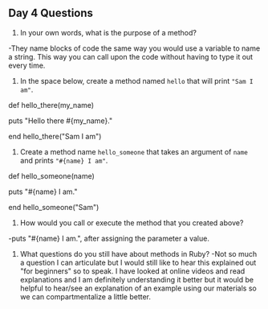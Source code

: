 ## Day 4 Questions

1. In your own words, what is the purpose of a method?

-They name blocks of code the same way you would use a variable to name a string. This way you can call upon the code without having to type it out every time.

1. In the space below, create a method named `hello` that will print `"Sam I am"`.

def hello_there(my_name)

  puts "Hello there #{my_name}."

end
hello_there("Sam I am")

1. Create a method name `hello_someone` that takes an argument of `name` and prints `"#{name} I am"`.

def hello_someone(name)

  puts "#{name} I am."

end
hello_someone("Sam")

1. How would you call or execute the method that you created above?

-puts "#{name} I am.", after assigning the parameter a value.

1. What questions do you still have about methods in Ruby?
-Not so much a question I can articulate but I would still like to hear this explained out "for beginners" so to speak. I have looked at online videos and read explanations and I am definitely understanding it better but it would be helpful to hear/see an explanation of an example using our materials so we can compartmentalize a little better.
